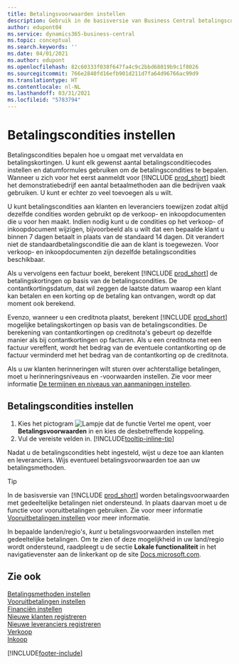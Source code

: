 ```yaml
---
title: Betalingsvoorwaarden instellen
description: Gebruik in de basisversie van Business Central betalingscondities om vervaldatums en betalingskortingen te beheren.
author: edupont04
ms.service: dynamics365-business-central
ms.topic: conceptual
ms.search.keywords: ''
ms.date: 04/01/2021
ms.author: edupont
ms.openlocfilehash: 82c60333f038f647fa4c9c2bbd68019b9c1f8026
ms.sourcegitcommit: 766e2840fd16efb901d211d7fa64d96766ac99d9
ms.translationtype: HT
ms.contentlocale: nl-NL
ms.lasthandoff: 03/31/2021
ms.locfileid: "5783794"
---
```

# <a name="set-up-payment-terms"></a>Betalingscondities instellen

Betalingscondities bepalen hoe u omgaat met vervaldata en betalingskortingen. U kunt elk gewenst aantal betalingsconditiecodes instellen en datumformules gebruiken om de betalingscondities te bepalen. Wanneer u zich voor het eerst aanmeldt voor [!INCLUDE [prod_short](includes/prod_short.md)] biedt het demonstratiebedrijf een aantal betaalmethoden aan die bedrijven vaak gebruiken. U kunt er echter zo veel toevoegen als u wilt.  

U kunt betalingscondities aan klanten en leveranciers toewijzen zodat altijd dezelfde condities worden gebruikt op de verkoop- en inkoopdocumenten die u voor hen maakt. Indien nodig kunt u de condities op het verkoop- of inkoopdocument wijzigen, bijvoorbeeld als u wilt dat een bepaalde klant u binnen 7 dagen betaalt in plaats van de standaard 14 dagen. Dit verandert niet de standaardbetalingsconditie die aan de klant is toegewezen. Voor verkoop- en inkoopdocumenten zijn dezelfde betalingscondities beschikbaar.

Als u vervolgens een factuur boekt, berekent [!INCLUDE [prod_short](includes/prod_short.md)] de betalingskortingen op basis van de betalingscondities. De contantkortingsdatum, dat wil zeggen de laatste datum waarop een klant kan betalen en een korting op de betaling kan ontvangen, wordt op dat moment ook berekend.  

Evenzo, wanneer u een creditnota plaatst, berekent [!INCLUDE [prod_short](includes/prod_short.md)] mogelijke betalingskortingen op basis van de betalingscondities. De berekening van contantkortingen op creditnota's gebeurt op dezelfde manier als bij contantkortingen op facturen. Als u een creditnota met een factuur vereffent, wordt het bedrag van de eventuele contantkorting op de factuur verminderd met het bedrag van de contantkorting op de creditnota.  

Als u uw klanten herinneringen wilt sturen over achterstallige betalingen, moet u herinneringsniveaus en -voorwaarden instellen. Zie voor meer informatie [De termijnen en niveaus van aanmaningen instellen](finance-setup-reminders.md).  

## <a name="to-set-up-payment-terms"></a>Betalingscondities instellen

1. Kies het pictogram ![Lampje dat de functie Vertel me opent](media/ui-search/search_small.png "Vertel me wat u wilt doen"), voer **Betalingsvoorwaarden** in en kies de desbetreffende koppeling.  
2. Vul de vereiste velden in. [!INCLUDE[tooltip-inline-tip](includes/tooltip-inline-tip_md.md)]  

Nadat u de betalingscondities hebt ingesteld, wijst u deze toe aan klanten en leveranciers. Wijs eventueel betalingsvoorwaarden toe aan uw betalingsmethoden.  

> [!TIP]
> In de basisversie van [!INCLUDE [prod_short](includes/prod_short.md)] worden betalingsvoorwaarden met gedeeltelijke betalingen niet ondersteund. In plaats daarvan moet u de functie voor vooruitbetalingen gebruiken. Zie voor meer informatie [Vooruitbetalingen instellen](finance-set-up-prepayments.md) voor meer informatie.
>
> In bepaalde landen/regio's, *kunt* u betalingsvoorwaarden instellen met gedeeltelijke betalingen. Om te zien of deze mogelijkheid in uw land/regio wordt ondersteund, raadpleegt u de sectie **Lokale functionaliteit** in het navigatievenster aan de linkerkant op de site [Docs.microsoft.com](about-localization.md).

## <a name="see-also"></a>Zie ook

[Betalingsmethoden instellen](finance-payment-methods.md)  
[Vooruitbetalingen instellen](finance-set-up-prepayments.md)  
[Financiën instellen](finance-setup-finance.md)  
[Nieuwe klanten registreren](sales-how-register-new-customers.md)  
[Nieuwe leveranciers registreren](purchasing-how-register-new-vendors.md)  
[Verkoop](sales-manage-sales.md)  
[Inkoop](purchasing-manage-purchasing.md)  


[!INCLUDE[footer-include](includes/footer-banner.md)]